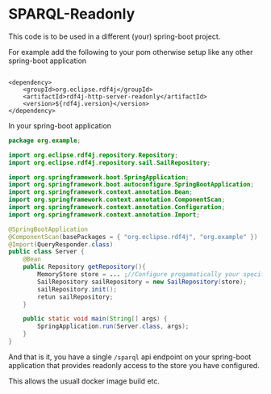 # SPARQL-Readonly

This code is to be used in a different (your) spring-boot project.

For example add the following to your pom otherwise setup like any other 
spring-boot application

```

<dependency>
	<groupId>org.eclipse.rdf4j</groupId>
	<artifactId>rdf4j-http-server-readonly</artifactId>
	<version>${rdf4j.version}</version>
</dependency>

```

In your spring-boot application

```java
package org.example;

import org.eclipse.rdf4j.repository.Repository;
import org.eclipse.rdf4j.repository.sail.SailRepository;

import org.springframework.boot.SpringApplication;
import org.springframework.boot.autoconfigure.SpringBootApplication;
import org.springframework.context.annotation.Bean;
import org.springframework.context.annotation.ComponentScan;
import org.springframework.context.annotation.Configuration;
import org.springframework.context.annotation.Import;

@SpringBootApplication
@ComponentScan(basePackages = { "org.eclipse.rdf4j", "org.example" })
@Import(QueryResponder.class)
public class Server {
	@Bean
	public Repository getRepository(){
		MemoryStore store = ... ;//Configure progamatically your specific store
		SailRepository sailRepository = new SailRepository(store);
		sailRepository.init();
		retun sailRepository;
	}

	public static void main(String[] args) {
		SpringApplication.run(Server.class, args);
	}
}

```

And that is it, you have a single `/sparql` api endpoint on your spring-boot application
that provides readonly access to the store you have configured.

This allows the usuall docker image build etc.
